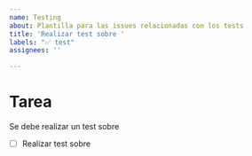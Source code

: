 ```yaml
---
name: Testing
about: Plantilla para las issues relacionadas con los tests
title: 'Realizar test sobre '
labels: "✅ test"
assignees: ''

---
```


# Tarea
Se debe realizar un test sobre 
- [ ] Realizar test sobre
